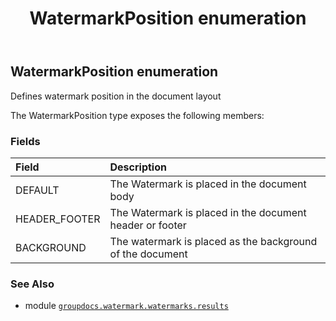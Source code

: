 ﻿---
title: WatermarkPosition enumeration
second_title: GroupDocs.Watermark for Python via .NET API References
description: 
type: docs
url: /python-net/groupdocs.watermark.watermarks.results/watermarkposition/
is_root: false
weight: 50
---

## WatermarkPosition enumeration

Defines watermark position in the document layout



The WatermarkPosition type exposes the following members:

### Fields
| Field | Description |
| :- | :- |
| DEFAULT | The Watermark is placed in the document body |
| HEADER_FOOTER | The Watermark is placed in the document header or footer |
| BACKGROUND | The watermark is placed as the background of the document |



### See Also
* module [`groupdocs.watermark.watermarks.results`](..)
